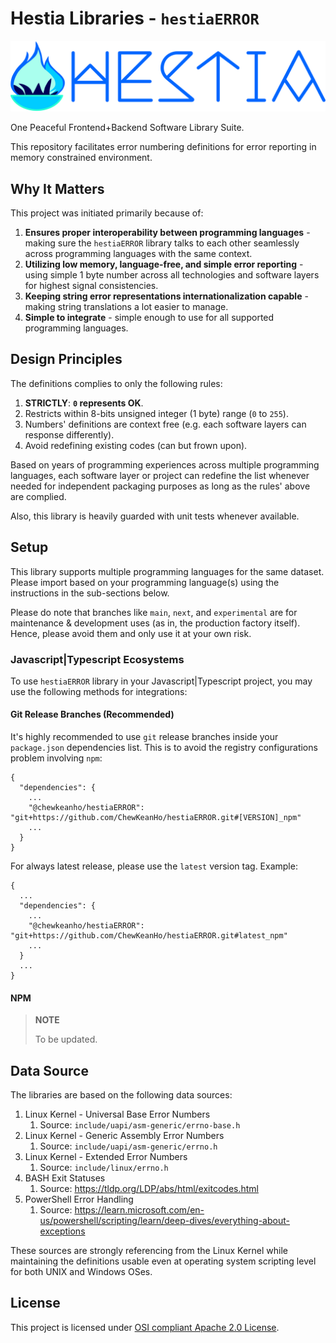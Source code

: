 # Hestia Libraries - `hestiaERROR`

[![Hestia Libraries](https://raw.githubusercontent.com/ChewKeanHo/hestiaERROR/main/src/icons/banner_1200x270.svg)](#)

One Peaceful Frontend+Backend Software Library Suite.

This repository facilitates error numbering definitions for error reporting in
memory constrained environment.




## Why It Matters

This project was initiated primarily because of:

1. **Ensures proper interoperability between programming languages** -
   making sure the `hestiaERROR` library talks to each other seamlessly across
   programming languages with the same context.
2. **Utilizing low memory, language-free, and simple error reporting** -
   using simple 1 byte number across all technologies and software layers for
   highest signal consistencies.
3. **Keeping string error representations internationalization capable** -
   making string translations a lot easier to manage.
5. **Simple to integrate** - simple enough to use for all supported programming
   languages.




## Design Principles

The definitions complies to only the following rules:

1. **STRICTLY**: **`0` represents OK**.
2. Restricts within 8-bits unsigned integer (1 byte) range (`0` to `255`).
3. Numbers' definitions are context free (e.g. each software layers can response
   differently).
4. Avoid redefining existing codes (can but frown upon).

Based on years of programming experiences across multiple programming languages,
each software layer or project can redefine the list whenever needed
for independent packaging purposes as long as the rules' above are complied.

Also, this library is heavily guarded with unit tests whenever available.




## Setup

This library supports multiple programming languages for the same dataset.
Please import based on your programming language(s) using the instructions in
the sub-sections below.

Please do note that branches like `main`, `next`, and `experimental` are for
maintenance & development uses (as in, the production factory itself). Hence,
please avoid them and only use it at your own risk.



### Javascript|Typescript Ecosystems

To use `hestiaERROR` library in your Javascript|Typescript project, you may use
the following methods for integrations:


#### Git Release Branches (Recommended)

It's highly recommended to use `git` release branches inside your `package.json`
dependencies list. This is to avoid the registry configurations problem
involving `npm`:

```
{
  "dependencies": {
    ...
    "@chewkeanho/hestiaERROR": "git+https://github.com/ChewKeanHo/hestiaERROR.git#[VERSION]_npm"
    ...
  }
}
```

For always latest release, please use the `latest` version tag. Example:

```
{
  ...
  "dependencies": {
    ...
    "@chewkeanho/hestiaERROR": "git+https://github.com/ChewKeanHo/hestiaERROR.git#latest_npm"
    ...
  }
  ...
}
```


#### NPM

> **NOTE**
>
> To be updated.




## Data Source

The libraries are based on the following data sources:

1. Linux Kernel - Universal Base Error Numbers
   1. Source: `include/uapi/asm-generic/errno-base.h`
2. Linux Kernel - Generic Assembly Error Numbers
   1. Source: `include/uapi/asm-generic/errno.h`
3. Linux Kernel - Extended Error Numbers
   1. Source: `include/linux/errno.h`
4. BASH Exit Statuses
   1. Source: https://tldp.org/LDP/abs/html/exitcodes.html
5. PowerShell Error Handling
   1. Source: https://learn.microsoft.com/en-us/powershell/scripting/learn/deep-dives/everything-about-exceptions

These sources are strongly referencing from the Linux Kernel while maintaining
the definitions usable even at operating system scripting level for both UNIX
and Windows OSes.




## License

This project is licensed under [OSI compliant Apache 2.0 License](LICENSE.txt).
